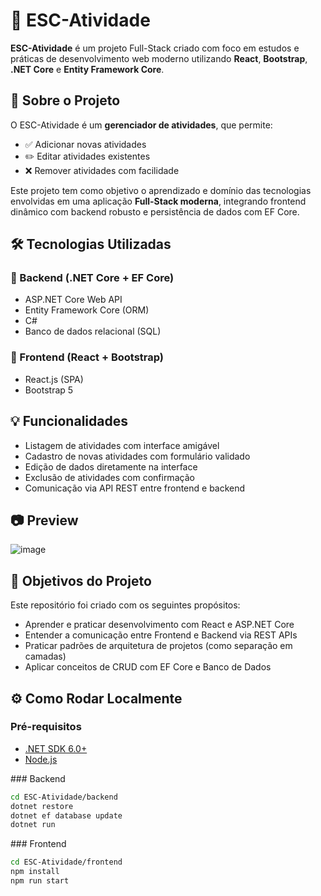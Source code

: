 # 🚀 ESC-Atividade

**ESC-Atividade** é um projeto Full-Stack criado com foco em estudos e práticas de desenvolvimento web moderno utilizando **React**, **Bootstrap**, **.NET Core** e **Entity Framework Core**.

## 📌 Sobre o Projeto

O ESC-Atividade é um **gerenciador de atividades**, que permite:

- ✅ Adicionar novas atividades
- ✏️ Editar atividades existentes
- ❌ Remover atividades com facilidade

Este projeto tem como objetivo o aprendizado e domínio das tecnologias envolvidas em uma aplicação **Full-Stack moderna**, integrando frontend dinâmico com backend robusto e persistência de dados com EF Core.

## 🛠️ Tecnologias Utilizadas

### 🔧 Backend (.NET Core + EF Core)

- ASP.NET Core Web API
- Entity Framework Core (ORM)
- C# 
- Banco de dados relacional (SQL)

### 🎨 Frontend (React + Bootstrap)

- React.js (SPA)
- Bootstrap 5

## 💡 Funcionalidades

- Listagem de atividades com interface amigável
- Cadastro de novas atividades com formulário validado
- Edição de dados diretamente na interface
- Exclusão de atividades com confirmação
- Comunicação via API REST entre frontend e backend

## 📷 Preview

![image](https://github.com/user-attachments/assets/fdd28e6e-9ca8-4010-ad0f-bbddaf37c2b3)

## 🧪 Objetivos do Projeto

Este repositório foi criado com os seguintes propósitos:

- Aprender e praticar desenvolvimento com React e ASP.NET Core
- Entender a comunicação entre Frontend e Backend via REST APIs
- Praticar padrões de arquitetura de projetos (como separação em camadas)
- Aplicar conceitos de CRUD com EF Core e Banco de Dados

## ⚙️ Como Rodar Localmente

### Pré-requisitos

- [.NET SDK 6.0+](https://dotnet.microsoft.com/)
- [Node.js](https://nodejs.org/)

\### Backend

```bash
cd ESC-Atividade/backend
dotnet restore
dotnet ef database update
dotnet run
```

\### Frontend

```bash
cd ESC-Atividade/frontend
npm install
npm run start
```
